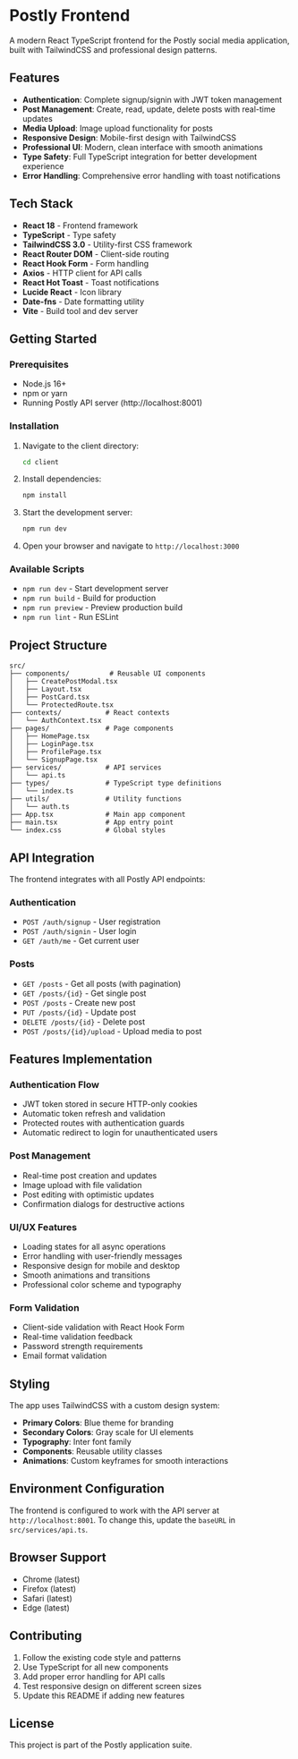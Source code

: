 # Postly Frontend

A modern React TypeScript frontend for the Postly social media application, built with TailwindCSS and professional design patterns.

## Features

- **Authentication**: Complete signup/signin with JWT token management
- **Post Management**: Create, read, update, delete posts with real-time updates
- **Media Upload**: Image upload functionality for posts
- **Responsive Design**: Mobile-first design with TailwindCSS
- **Professional UI**: Modern, clean interface with smooth animations
- **Type Safety**: Full TypeScript integration for better development experience
- **Error Handling**: Comprehensive error handling with toast notifications

## Tech Stack

- **React 18** - Frontend framework
- **TypeScript** - Type safety
- **TailwindCSS 3.0** - Utility-first CSS framework
- **React Router DOM** - Client-side routing
- **React Hook Form** - Form handling
- **Axios** - HTTP client for API calls
- **React Hot Toast** - Toast notifications
- **Lucide React** - Icon library
- **Date-fns** - Date formatting utility
- **Vite** - Build tool and dev server

## Getting Started

### Prerequisites

- Node.js 16+ 
- npm or yarn
- Running Postly API server (http://localhost:8001)

### Installation

1. Navigate to the client directory:
   ```bash
   cd client
   ```

2. Install dependencies:
   ```bash
   npm install
   ```

3. Start the development server:
   ```bash
   npm run dev
   ```

4. Open your browser and navigate to `http://localhost:3000`

### Available Scripts

- `npm run dev` - Start development server
- `npm run build` - Build for production
- `npm run preview` - Preview production build
- `npm run lint` - Run ESLint

## Project Structure

```
src/
├── components/          # Reusable UI components
│   ├── CreatePostModal.tsx
│   ├── Layout.tsx
│   ├── PostCard.tsx
│   └── ProtectedRoute.tsx
├── contexts/           # React contexts
│   └── AuthContext.tsx
├── pages/              # Page components
│   ├── HomePage.tsx
│   ├── LoginPage.tsx
│   ├── ProfilePage.tsx
│   └── SignupPage.tsx
├── services/           # API services
│   └── api.ts
├── types/              # TypeScript type definitions
│   └── index.ts
├── utils/              # Utility functions
│   └── auth.ts
├── App.tsx             # Main app component
├── main.tsx            # App entry point
└── index.css           # Global styles
```

## API Integration

The frontend integrates with all Postly API endpoints:

### Authentication
- `POST /auth/signup` - User registration
- `POST /auth/signin` - User login
- `GET /auth/me` - Get current user

### Posts
- `GET /posts` - Get all posts (with pagination)
- `GET /posts/{id}` - Get single post
- `POST /posts` - Create new post
- `PUT /posts/{id}` - Update post
- `DELETE /posts/{id}` - Delete post
- `POST /posts/{id}/upload` - Upload media to post

## Features Implementation

### Authentication Flow
- JWT token stored in secure HTTP-only cookies
- Automatic token refresh and validation
- Protected routes with authentication guards
- Automatic redirect to login for unauthenticated users

### Post Management
- Real-time post creation and updates
- Image upload with file validation
- Post editing with optimistic updates
- Confirmation dialogs for destructive actions

### UI/UX Features
- Loading states for all async operations
- Error handling with user-friendly messages
- Responsive design for mobile and desktop
- Smooth animations and transitions
- Professional color scheme and typography

### Form Validation
- Client-side validation with React Hook Form
- Real-time validation feedback
- Password strength requirements
- Email format validation

## Styling

The app uses TailwindCSS with a custom design system:

- **Primary Colors**: Blue theme for branding
- **Secondary Colors**: Gray scale for UI elements
- **Typography**: Inter font family
- **Components**: Reusable utility classes
- **Animations**: Custom keyframes for smooth interactions

## Environment Configuration

The frontend is configured to work with the API server at `http://localhost:8001`. To change this, update the `baseURL` in `src/services/api.ts`.

## Browser Support

- Chrome (latest)
- Firefox (latest)
- Safari (latest)
- Edge (latest)

## Contributing

1. Follow the existing code style and patterns
2. Use TypeScript for all new components
3. Add proper error handling for API calls
4. Test responsive design on different screen sizes
5. Update this README if adding new features

## License

This project is part of the Postly application suite.
